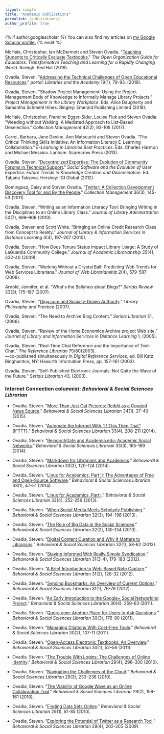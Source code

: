 ```yaml
---
layout: single
title: "Academic publications"
permalink: /publications/
author_profile: true
---
```


{% if author.googlescholar %}
  You can also find my articles on <u><a href="{{author.googlescholar}}">my Google Scholar profile</a>.</u>
{% endif %}

McHale, Christopher, Ian McDermott and Steven Ovadia. "[Teaching Students to Critically Evaluate Textbooks](https://academicworks.cuny.edu/lg_pubs/125/)." *The Open Organization Guide for Educators: Transformative Teaching and Learning for a Rapidly Changing World*. Raleigh: Red Hat (2019).

Ovadia, Steven. "[Addressing the Technical Challenges of Open Educational Resources](https://academicworks.cuny.edu/lg_pubs/120/)." *portal: Libraries and the Academy* 19(1), 79-93. (2019).

Ovadia, Steven. "Shadow Project Management: Using the Project Management Body of Knowledge to Informally Manage Library Projects." *Project Management in the Library Workplace*. Eds. Alice Daugherty and Samantha Schmehl Hines. Bingley: Emerald Publishing Limited (2018).

McHale, Christopher, Francine Egger-Sider, Louise Fluk and Steven Ovadia. "Weeding without Walking: A Mediated Approach to List-Based Deselection." *Collection Management* 42(2), 92-108 (2017).

Carrel, Barbara, Jane Devine, Ann Matsuuchi and Steven Ovadia. “The Critical Thinking Skills Initiative: An Information Literacy E-Learning Collaboration.” *E-Learning in Libraries Best Practices*. Eds. Charles Harmon and Michael Messina. Lanham: Scarecrow Press (2013).

Ovadia, Steven. “[Decentralized Expertise: The Evolution of Community Forums in Technical Support](https://academicworks.cuny.edu/lg_pubs/36/).” *Social Software and the Evolution of User Expertise: Future Trends in Knowledge Creation and Dissemination*. Ed. Tatjana Takseva. Hershey: IGI Global (2012).


Dominguez, Daisy and Steven Ovadia. “[Twitter: A Collection Development Discovery Tool for and By the People](https://academicworks.cuny.edu/cc_pubs/200/).” *Collection Management* 36(3), 145-53 (2011).

Ovadia, Steven. “Writing as an Information Literacy Tool: Bringing Writing in the Disciplines to an Online Library Class.” *Journal of Library Administration* 50(7), 899–908 (2010).

Ovadia, Steven and Scott White. “Bringing an Online Credit Research Class from Concept to Reality.” *Journal of Library & Information Services in Distance Learning* 4(4), 197–207 (2010).

Ovadia, Steven. “How Does Tenure Status Impact Library Usage: A Study of LaGuardia Community College.” *Journal of Academic Librarianship* 35(4), 332-40 (2009).

Ovadia, Steven. “Working Without a Crystal Ball: Predicting Web Trends for Web Services Librarians.” *Journal of Web Librarianship* 2(4), 579-587 (2008).

Arnold, Jennifer, et al. “What's the Ballyhoo about Blogs?” *Serials Review* 33(3), 175-187 (2007).

Ovadia, Steven. “[Digg.com and Socially-Driven  Authority](http://academicworks.cuny.edu/lg_pubs/4).” *Library Philosophy and Practice* (2007).

Ovadia, Steven. “The Need to Archive Blog Content.” *Serials Librarian* 51, (2006).

Ovadia, Steven. “Review of the Home Economics Archive project Web site.” *Journal of Library and Information Services in Distance Learning* 1, (2005).

Ovadia, Steven. “Real-Time Chat Reference and the Importance of Text-Chat.” *The Reference Librarian* 79/80(2003).  
—co-published simultaneously in *Digital Reference Services*, ed. Bill Katz. Binghamton, NY: Haworth Information Press, pp. 157-161 (2003).

Ovadia, Steven. “Self-Published Electronic Journals: Not Quite the Wave of the Future.” *Serials Librarian* 43, (2003).

### Internet Connection columnist: *Behavioral & Social Sciences Librarian*

* Ovadia, Steven. "[More Than Just Cat Pictures: Reddit as a Curated News Source](http://academicworks.cuny.edu/lg_pubs/15)." *Behavioral & Social Sciences Librarian* 34(1), 37-40 (2015).

* Ovadia, Steven. "[Automate the Internet With “If This Then That” (IFTTT)](http://academicworks.cuny.edu/lg_pubs/5)." *Behavioral & Social Sciences Librarian* 33(4), 208-211 (2014).

* Ovadia, Steven. "[ResearchGate and Academia.edu: Academic Social Networks](http://academicworks.cuny.edu/lg_pubs/6)." *Behavioral & Social Sciences Librarian* 33(3), 165-169 (2014).

* Ovadia, Steven. "[Markdown for Librarians and Academics](http://academicworks.cuny.edu/lg_pubs/7)." *Behavioral & Social Sciences Librarian* 33(2), 120-124 (2014).

* Ovadia, Steven. “[Linux for Academics, Part II: The Advantages of Free and Open-Source Software](http://academicworks.cuny.edu/lg_pubs/8).” *Behavioral & Social Sciences Librarian* 33(1), 47-51 (2014).

* Ovadia, Steven. “[Linux for Academics, Part I](http://academicworks.cuny.edu/lg_pubs/9).” *Behavioral & Social Sciences Librarian* 32(4), 252-256 (2013).

* Ovadia, Steven. “[When Social Media Meets Scholarly Publishing](http://academicworks.cuny.edu/lg_pubs/14).“ *Behavioral & Social Sciences Librarian* 32(3), 194-198 (2013).

* Ovadia, Steven. “[The Role of Big Data in the Social Sciences](http://academicworks.cuny.edu/lg_pubs/13).” *Behavioral & Social Sciences Librarian* 32(2), 130-134 (2013).

* Ovadia, Steven. “[Digital Content Curation and Why It Matters to Librarians](http://academicworks.cuny.edu/lg_pubs/12).” B*ehavioral & Social Sciences Librarian* 32(1), 58-62 (2013).

* Ovadia, Steven. “[Staying Informed With Really Simple Syndication](http://academicworks.cuny.edu/lg_pubs/11).” *Behavioral & Social Sciences Librarian* 31(3-4), 179-183 (2012).

* Ovadia, Steven. “[A Brief Introduction to Web-Based Note Capture](http://academicworks.cuny.edu/lg_pubs/10).” *Behavioral & Social Sciences Librarian* 31(2), 128-32 (2012).

* Ovadia, Steven. “[Syncing Bookmarks: An Overview of Current Options](http://academicworks.cuny.edu/lg_pubs/18).” *Behavioral & Social Sciences Librarian* 31(1), 76-79 (2012).

* Ovadia, Steven. “[An Early Introduction to the Google+ Social Networking Project](http://academicworks.cuny.edu/lg_pubs/26).” *Behavioral & Social Sciences Librarian* 30(4), 259-63 (2011).

* Ovadia, Steven. “[Quora.com: Another Place for Users to Ask Questions](http://academicworks.cuny.edu/lg_pubs/25).” *Behavioral & Social Sciences Librarian* 30(3), 176-80 (2011).

* Ovadia, Steven. “[Managing Citations With Cost-Free Tools](http://academicworks.cuny.edu/lg_pubs/24).” *Behavioral & Social Sciences Librarian* 30(2), 107-11 (2011).

* Ovadia, Steven. “[Open-Access Electronic Textbooks: An Overview](http://academicworks.cuny.edu/lg_pubs/23).” *Behavioral & Social Sciences Librarian* 30(1), 52–56 (2011).

* Ovadia, Steven. “[The Trouble With Logins: The Challenges of Online Identity](http://academicworks.cuny.edu/lg_pubs/22).” *Behavioral & Social Sciences Librarian* 29(4), 296–300 (2010).

* Ovadia, Steven. “[Navigating the Challenges of the Cloud](http://academicworks.cuny.edu/lg_pubs/17).” *Behavioral & Social Sciences Librarian* 29(3), 233–236 (2010).

* Ovadia, Steven. “[The Viability of Google Wave as an Online Collaboration Tool](http://academicworks.cuny.edu/lg_pubs/19).” *Behavioral & Social Sciences Librarian* 29(2), 158-161 (2010).

* Ovadia, Steven. “[Finding Data Sets Online](http://academicworks.cuny.edu/lg_pubs/20).” *Behavioral & Social Sciences Librarian* 29(1), 81-85 (2010).

* Ovadia, Steven. “[Exploring the Potential of Twitter as a Research Tool](http://academicworks.cuny.edu/lg_pubs/21).” *Behavioral & Social Sciences Librarian* 28(4), 202-205 (2009).